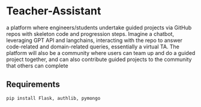 # Teacher-Assistant

a platform where engineers/students undertake guided projects via GitHub repos with skeleton code and progression steps. Imagine a chatbot, leveraging GPT API and langchains, interacting with the repo to answer code-related and domain-related queries, essentially a virtual TA. The platform will also be a community where users can team up and do a guided project together, and can also contribute guided projects to the community that others can complete 

Requirements
---
``pip install Flask, authlib, pymongo``